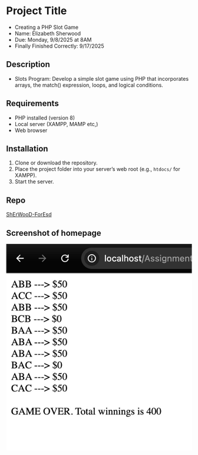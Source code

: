 # Project Title
- Creating a PHP Slot Game
- Name: Elizabeth Sherwood
- Due: Monday, 9/8/2025 at 8AM
- Finally Finished Correctly: 9/17/2025

## Description
- Slots Program: Develop a simple slot game using PHP that incorporates arrays, the match() expression, loops, and logical conditions.

## Requirements
- PHP installed (version 8)
- Local server (XAMPP, MAMP etc,)
- Web browser

## Installation
1. Clone or download the repository.
2. Place the project folder into your server’s web root (e.g., `htdocs/` for XAMPP).
3. Start the server.

## Repo
[ShErWooD-ForEsd](https://github.com/ShErWooD-ForEsd/slots)

## Screenshot of homepage
![My Slots Output](img/myOutput.jpeg)